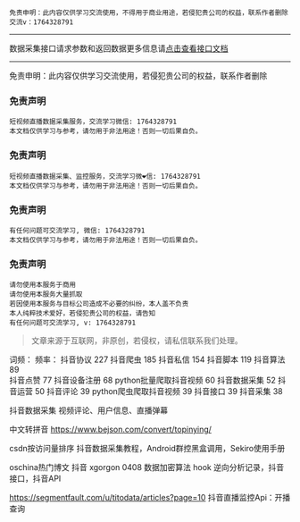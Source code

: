 ```
免责申明：此内容仅供学习交流使用，不得用于商业用途，若侵犯贵公司的权益，联系作者删除
交流v：1764328791
```

___________________
数据采集接口请求参数和返回数据更多信息请[点击查看接口文档](https://docs.qq.com/doc/DU3RKUFVFdVhQbXlR)
___________________
免责申明：此内容仅供学习交流使用，若侵犯贵公司的权益，联系作者删除


### 免责声明
```
短视频直播数据采集服务，交流学习微信: 1764328791
本文档仅供学习与参考，请勿用于非法用途！否则一切后果自负。
```

### 免责声明
```
短视频直播数据采集、监控服务，交流学习微❤信: 1764328791
本文档仅供学习与参考，请勿用于非法用途！否则一切后果自负。
```

### 免责声明
```
有任何问题可交流学习, 微信: 1764328791
本文档仅供学习与参考，请勿用于非法用途！否则一切后果自负。
```


### 免责声明
```
请勿使用本服务于商用
请勿使用本服务大量抓取
若因使用本服务与目标公司造成不必要的纠纷，本人盖不负责
本人纯粹技术爱好，若侵犯贵公司的权益，请告知
有任何问题可交流学习, v: 1764328791
```

> 文章来源于互联网，非原创，若侵权，请私信联系我们处理。


词频：                  频率：
抖音协议                227
抖音爬虫                185
抖音私信                154
抖音脚本                119
抖音算法                89  
抖音点赞                77
抖音设备注册             68
python批量爬取抖音视频    60
抖音数据采集             52
抖音运营                50
抖音评论                39
python爬虫爬取抖音视频    39
抖音接口                39
抖音采集                38

抖音数据采集 视频评论、用户信息、直播弹幕

中文转拼音
https://www.bejson.com/convert/topinying/


csdn按访问量排序
抖音数据采集教程，Android群控黑盒调用，Sekiro使用手册

oschina热门博文
抖音 xgorgon 0408 数据加密算法 hook 逆向分析记录，抖音接口，抖音API

https://segmentfault.com/u/titodata/articles?page=10
抖音直播监控Api：开播查询


